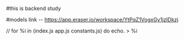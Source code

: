 #this is backend study

#models link  -- https://app.eraser.io/workspace/YtPqZ1VogxGy1jzIDkzj

// for %i in (index.js app.js constants.js) do echo. > %i 